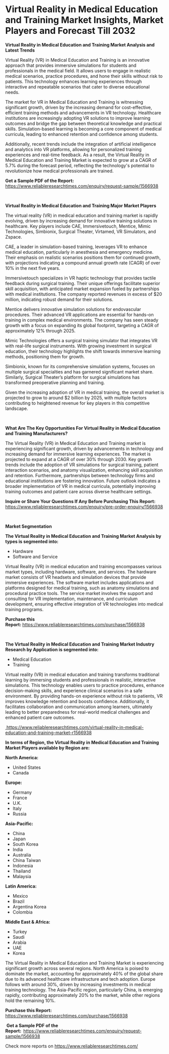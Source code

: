<p><h1>Virtual Reality in Medical Education and Training Market Insights, Market Players and Forecast Till 2032</h1></p><p><strong>Virtual Reality in Medical Education and Training Market Analysis and Latest Trends</strong></p>
<p><p>Virtual Reality (VR) in Medical Education and Training is an innovative approach that provides immersive simulations for students and professionals in the medical field. It allows users to engage in realistic medical scenarios, practice procedures, and hone their skills without risk to patients. This technology enhances learning experiences through interactive and repeatable scenarios that cater to diverse educational needs.</p><p>The market for VR in Medical Education and Training is witnessing significant growth, driven by the increasing demand for cost-effective, efficient training methods and advancements in VR technology. Healthcare institutions are increasingly adopting VR solutions to improve learning outcomes and bridge the gap between theoretical knowledge and practical skills. Simulation-based learning is becoming a core component of medical curricula, leading to enhanced retention and confidence among students.</p><p>Additionally, recent trends include the integration of artificial intelligence and analytics into VR platforms, allowing for personalized training experiences and real-time feedback. As a result, the Virtual Reality in Medical Education and Training Market is expected to grow at a CAGR of 5.7% during the forecast period, reflecting the technology's potential to revolutionize how medical professionals are trained.</p></p>
<p><strong>Get a Sample PDF of the Report:&nbsp;</strong> <a href="https://www.reliableresearchtimes.com/enquiry/request-sample/1566938?utm_campaign=3583&utm_medium=2&utm_source=Github&utm_content=ia&utm_term=22032025&utm_id=virtual-reality-in-medical-education-and-training">https://www.reliableresearchtimes.com/enquiry/request-sample/1566938</a></p>
<p>&nbsp;</p>
<p><strong>Virtual Reality in Medical Education and Training Major Market Players</strong></p>
<p><p>The virtual reality (VR) in medical education and training market is rapidly evolving, driven by increasing demand for innovative training solutions in healthcare. Key players include CAE, Immersivetouch, Mentice, Mimic Technologies, Simbionix, Surgical Theater, Virtamed, VR Simulators, and Zspace.</p><p>CAE, a leader in simulation-based training, leverages VR to enhance medical education, particularly in anesthesia and emergency medicine. Their emphasis on realistic scenarios positions them for continued growth, with projections indicating a compound annual growth rate (CAGR) of over 10% in the next five years.</p><p>Immersivetouch specializes in VR haptic technology that provides tactile feedback during surgical training. Their unique offerings facilitate superior skill acquisition, with anticipated market expansion fueled by partnerships with medical institutions. The company reported revenues in excess of $20 million, indicating robust demand for their solutions.</p><p>Mentice delivers innovative simulation solutions for endovascular procedures. Their advanced VR applications are essential for hands-on training in complex medical environments. The company has seen steady growth with a focus on expanding its global footprint, targeting a CAGR of approximately 12% through 2025.</p><p>Mimic Technologies offers a surgical training simulator that integrates VR with real-life surgical instruments. With growing investment in surgical education, their technology highlights the shift towards immersive learning methods, positioning them for growth.</p><p>Simbionix, known for its comprehensive simulation systems, focuses on multiple surgical specialties and has garnered significant market share. Similarly, Surgical Theater’s platform for surgical simulations has transformed preoperative planning and training.</p><p>Given the increasing adoption of VR in medical training, the overall market is projected to grow to around $2 billion by 2025, with multiple factors contributing to heightened revenue for key players in this competitive landscape.</p></p>
<p>&nbsp;</p>
<p><strong>What Are The Key Opportunities For Virtual Reality in Medical Education and Training Manufacturers?</strong></p>
<p><p>The Virtual Reality (VR) in Medical Education and Training market is experiencing significant growth, driven by advancements in technology and increasing demand for immersive learning experiences. The market is projected to expand at a CAGR of over 30% through 2030. Key growth trends include the adoption of VR simulations for surgical training, patient interaction scenarios, and anatomy visualization, enhancing skill acquisition and retention. Furthermore, partnerships between technology firms and educational institutions are fostering innovation. Future outlook indicates a broader implementation of VR in medical curricula, potentially improving training outcomes and patient care across diverse healthcare settings.</p></p>
<p><strong>Inquire or Share Your Questions If Any Before Purchasing This Report:</strong> <a href="https://www.reliableresearchtimes.com/enquiry/pre-order-enquiry/1566938?utm_campaign=3583&utm_medium=2&utm_source=Github&utm_content=ia&utm_term=22032025&utm_id=virtual-reality-in-medical-education-and-training">https://www.reliableresearchtimes.com/enquiry/pre-order-enquiry/1566938</a></p>
<p>&nbsp;</p>
<p><strong>Market Segmentation</strong></p>
<p><strong>The Virtual Reality in Medical Education and Training Market Analysis by types is segmented into:</strong></p>
<p><ul><li>Hardware</li><li>Software and Service</li></ul></p>
<p><p>Virtual Reality (VR) in medical education and training encompasses various market types, including hardware, software, and services. The hardware market consists of VR headsets and simulation devices that provide immersive experiences. The software market includes applications and platforms designed for medical training, such as anatomy simulations and procedural practice tools. The service market involves the support and consulting for VR implementation, maintenance, and curriculum development, ensuring effective integration of VR technologies into medical training programs.</p></p>
<p><strong>Purchase this Report:&nbsp;</strong><a href="https://www.reliableresearchtimes.com/purchase/1566938?utm_campaign=3583&utm_medium=2&utm_source=Github&utm_content=ia&utm_term=22032025&utm_id=virtual-reality-in-medical-education-and-training">https://www.reliableresearchtimes.com/purchase/1566938</a></p>
<p>&nbsp;</p>
<p><strong>The Virtual Reality in Medical Education and Training Market Industry Research by Application is segmented into:</strong></p>
<p><ul><li>Medical Education</li><li>Training</li></ul></p>
<p><p>Virtual reality (VR) in medical education and training transforms traditional learning by immersing students and professionals in realistic, interactive simulations. This technology enables users to practice procedures, enhance decision-making skills, and experience clinical scenarios in a safe environment. By providing hands-on experience without risk to patients, VR improves knowledge retention and boosts confidence. Additionally, it facilitates collaboration and communication among learners, ultimately leading to better preparedness for real-world medical challenges and enhanced patient care outcomes.</p></p>
<p><a href="https://www.reliableresearchtimes.com/virtual-reality-in-medical-education-and-training-market-r1566938?utm_campaign=3583&utm_medium=2&utm_source=Github&utm_content=ia&utm_term=22032025&utm_id=virtual-reality-in-medical-education-and-training">&nbsp;https://www.reliableresearchtimes.com/virtual-reality-in-medical-education-and-training-market-r1566938</a></p>
<p><strong>In terms of Region, the Virtual Reality in Medical Education and Training Market Players available by Region are:</strong></p>
<p>
    <p> <strong> North America: </strong>
        <ul>
            <li>United States</li>
            <li>Canada</li>
        </ul>
        </p> 
    <p> <strong> Europe: </strong>
        <ul>
            <li>Germany</li>
            <li>France</li>
            <li>U.K.</li>
            <li>Italy</li>
            <li>Russia</li>
        </ul>
        </p> 
    <p> <strong> Asia-Pacific: </strong>
        <ul>
            <li>China</li>
            <li>Japan</li>
            <li>South Korea</li>
            <li>India</li>
            <li>Australia</li>
            <li>China Taiwan</li>
            <li>Indonesia</li>
            <li>Thailand</li>
            <li>Malaysia</li>
        </ul>
        </p> 
    <p> <strong> Latin America: </strong>
        <ul>
            <li>Mexico</li>
            <li>Brazil</li>
            <li>Argentina Korea</li>
            <li>Colombia</li>
        </ul>
        </p> 
    <p> <strong> Middle East & Africa: </strong>
        <ul>
            <li>Turkey</li>
            <li>Saudi</li>
            <li>Arabia</li>
            <li>UAE</li>
            <li>Korea</li>
        </ul>
    </p>
    </p>
<p><p>The Virtual Reality in Medical Education and Training Market is experiencing significant growth across several regions. North America is poised to dominate the market, accounting for approximately 40% of the global share due to its advanced healthcare infrastructure and tech adoption. Europe follows with around 30%, driven by increasing investments in medical training technology. The Asia-Pacific region, particularly China, is emerging rapidly, contributing approximately 20% to the market, while other regions hold the remaining 10%.</p></p>
<p><strong>Purchase this Report: </strong><a href="https://www.reliableresearchtimes.com/purchase/1566938?utm_campaign=3583&utm_medium=2&utm_source=Github&utm_content=ia&utm_term=22032025&utm_id=virtual-reality-in-medical-education-and-training">https://www.reliableresearchtimes.com/purchase/1566938</a></p>
<p>&nbsp;<strong>Get a Sample PDF of the Report:&nbsp;&nbsp;</strong><a href="https://www.reliableresearchtimes.com/enquiry/request-sample/1566938?utm_campaign=3583&utm_medium=2&utm_source=Github&utm_content=ia&utm_term=22032025&utm_id=virtual-reality-in-medical-education-and-training">https://www.reliableresearchtimes.com/enquiry/request-sample/1566938</a></p>
<p><strong></strong></p>
<p>Check more reports on <a href="https://www.reliableresearchtimes.com/?utm_campaign=3583&utm_medium=2&utm_source=Github&utm_content=ia&utm_term=22032025&utm_id=virtual-reality-in-medical-education-and-training">https://www.reliableresearchtimes.com/</a></p>